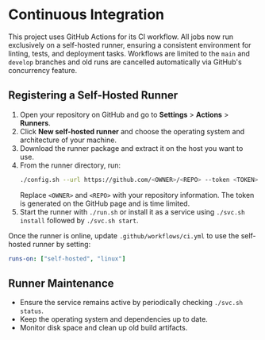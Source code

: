 # Continuous Integration

This project uses GitHub Actions for its CI workflow. All jobs now run exclusively on a self-hosted runner, ensuring a consistent environment for linting, tests, and deployment tasks. Workflows are limited to the `main` and `develop` branches and old runs are cancelled automatically via GitHub's concurrency feature.

## Registering a Self-Hosted Runner

1. Open your repository on GitHub and go to **Settings** > **Actions** > **Runners**.
2. Click **New self-hosted runner** and choose the operating system and architecture of your machine.
3. Download the runner package and extract it on the host you want to use.
4. From the runner directory, run:
   ```bash
   ./config.sh --url https://github.com/<OWNER>/<REPO> --token <TOKEN>
   ```
   Replace `<OWNER>` and `<REPO>` with your repository information. The token is generated on the GitHub page and is time limited.
5. Start the runner with `./run.sh` or install it as a service using `./svc.sh install` followed by `./svc.sh start`.

Once the runner is online, update `.github/workflows/ci.yml` to use the self-hosted runner by setting:

```yaml
runs-on: ["self-hosted", "linux"]
```

## Runner Maintenance

- Ensure the service remains active by periodically checking `./svc.sh status`.
- Keep the operating system and dependencies up to date.
- Monitor disk space and clean up old build artifacts.
